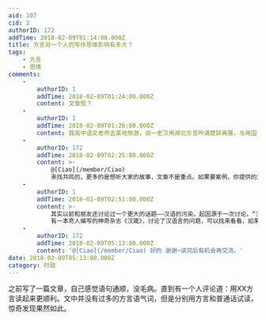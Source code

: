 ```yaml
---
aid: 107
cid: 2
authorID: 172
addTime: 2018-02-09T01:14:00.000Z
title: 方言对一个人的写作思维影响有多大？
tags:
    - 方言
    - 思维
comments:
    -
        authorID: 1
        addTime: 2018-02-09T01:24:00.000Z
        content: 文章怩？
    -
        authorID: 1
        addTime: 2018-02-09T01:26:00.000Z
        content: 我高中语文老师去某地旅游，说一老汉用湖北方言吟诵楚辞离骚，与用国语念出来就是两篇文章。
    -
        authorID: 172
        addTime: 2018-02-09T02:25:00.000Z
        content: >-
            @[Ciao](/member/Ciao)
            来找共鸣的，更多的是想听大家的故事，文章不是重点。如果要案例，你提供的湖北老汉方言吟诵楚辞离骚就是。
    -
        authorID: 1
        addTime: 2018-02-09T02:51:00.000Z
        content: >-
            其实以前和朋友还讨论过一个更大的话题——汉语的污染。起因源于一次讨论，“三年自然灾害”，明明是一场人为灾难，就变成了自然灾害。这样的例子数不胜数。我觉得本质上和这个是一样的。正规学校的汉语学习禁锢了思维，影响了思考方式。方言或者外语解除了这种思维禁锢。语言非常影响思维方式。
            有一本奇人编写的神奇杂志《汉箴》，讨论了汉语言的问题，可以找来看看，如果你能找到的话。
    -
        authorID: 172
        addTime: 2018-02-09T05:13:00.000Z
        content: '@[Ciao](/member/Ciao) 好的 谢谢~读完后有机会再交流。'
date: 2018-02-09T05:13:00.000Z
category: 时政
---
```


之前写了一篇文章，自己感觉语句通顺，没毛病。直到有一个人评论道：用XX方言读起来更顺利。文中并没有过多的方言语气词，但是分别用方言和普通话试读，惊奇发现果然如此。
